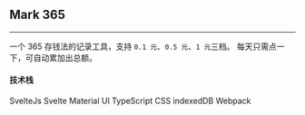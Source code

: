 ## Mark 365
---
一个 365 存钱法的记录工具，支持 `0.1 元`、`0.5 元`、`1 元`三档。
每天只需点一下，可自动累加出总额。

#### 技术栈
SvelteJs
Svelte Material UI
TypeScript
CSS
indexedDB
Webpack
